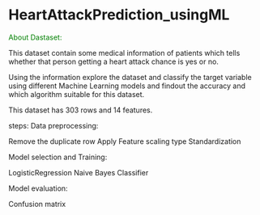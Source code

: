 # HeartAttackPrediction_usingML
<p style="color:green">About Dastaset:</p>

This dataset contain some medical information of patients which tells whether that person getting a heart attack chance is yes or no. 

Using the information explore the dataset and classify the target variable using different Machine Learning models and findout the accuracy and which algorithm suitable for this dataset.

This dataset has 303 rows and 14 features.

steps:
Data preprocessing:

Remove the duplicate row
Apply Feature scaling type Standardization

Model selection and Training:

LogisticRegression
Naive Bayes Classifier

Model evaluation:

Confusion matrix


